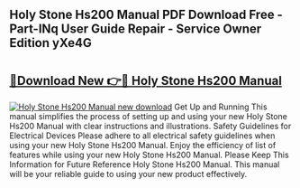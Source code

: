 ## Holy Stone Hs200 Manual PDF Download Free - Part-INq User Guide Repair - Service Owner Edition yXe4G

# <h2><a href="http://bc36953.oget.top/?id=Holy+Stone+Hs200+Manual">🔗Download New 👉🔴 Holy Stone Hs200 Manual</a></h2>

[![Holy Stone Hs200 Manual new download](https://i.imgur.com/5g1atiW.png)](http://bc36953.oget.top/?id=Holy+Stone+Hs200+Manual)
Get Up and Running This manual simplifies the process of setting up and using your new Holy Stone Hs200 Manual with clear instructions and illustrations. Safety Guidelines for Electrical Devices Please adhere to all electrical safety guidelines when using your new Holy Stone Hs200 Manual. Enjoy the efficiency of list of features while using your new Holy Stone Hs200 Manual. Please Keep This Information for Future Reference Holy Stone Hs200 Manual. This manual will be your reliable guide to using your new product effectively.
